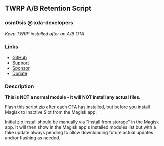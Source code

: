 ## TWRP A/B Retention Script
### osm0sis @ xda-developers
*Keep TWRP installed after an A/B OTA*

### Links
* [GitHub](https://github.com/Magisk-Modules-Repo/twrp-keep)
* [Support](https://is.gd/osm0_)
* [Sponsor](https://github.com/sponsors/osm0sis)
* [Donate](https://www.paypal.me/osm0sis)

### Description
**This is NOT a normal module - it will NOT install any actual files.**

Flash this script zip after each OTA has installed, but before you install Magisk to Inactive Slot from the Magisk app.

Initial zip install should be manually via "Install from storage" in the Magisk app. It will then show in the Magisk app's installed modules list but with a fake update always pending to allow downloading future actual updates and/or flashing as needed.
